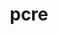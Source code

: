 ---
title: "pcre"
layout: cache
categories: [package, develop]
meta: {"versions": ["8.45"], "compilers": ["apple-clang@=15.0.0", "gcc@=11.4.0", "oneapi@=2023.2.0"], "oss": ["ubuntu20.04", "ventura"], "platforms": ["darwin", "linux"], "targets": ["aarch64", "neoverse_v1", "x86_64_v3"], "stacks": ["e4s-arm", "e4s-neoverse_v1", "e4s-oneapi", "ml-darwin-aarch64-mps", "root"], "num_specs": 4, "num_specs_by_stack": {"ml-darwin-aarch64-mps": 1, "root": 4, "e4s-arm": 1, "e4s-neoverse_v1": 1, "e4s-oneapi": 1}}
spec_details: [{"hash": "rtv4pzm7z7raphszjqrktv2ibca25e33", "compiler": "apple-clang@=15.0.0", "versions": ["8.45"], "os": "ventura", "platform": "darwin", "target": "aarch64", "variants": ["build_system=autotools", "~jit", "+multibyte", "+utf"], "stacks": ["ml-darwin-aarch64-mps", "root"], "size": "-", "tarball": "https://binaries.spack.io/develop/build_cache/darwin-ventura-aarch64/apple-clang-15.0.0/pcre-8.45/darwin-ventura-aarch64-apple-clang-15.0.0-pcre-8.45-rtv4pzm7z7raphszjqrktv2ibca25e33.spack"}, {"hash": "icyc6q3dxgz5hvzsrjpsdyatm6ocf3ly", "compiler": "gcc@=11.4.0", "versions": ["8.45"], "os": "ubuntu20.04", "platform": "linux", "target": "aarch64", "variants": ["build_system=autotools", "~jit", "+multibyte", "+utf"], "stacks": ["e4s-arm", "root"], "size": "-", "tarball": "https://binaries.spack.io/develop/build_cache/linux-ubuntu20.04-aarch64/gcc-11.4.0/pcre-8.45/linux-ubuntu20.04-aarch64-gcc-11.4.0-pcre-8.45-icyc6q3dxgz5hvzsrjpsdyatm6ocf3ly.spack"}, {"hash": "b4ziu4eyjqkgpwu3ucpbxbzsy5rvd6e3", "compiler": "gcc@=11.4.0", "versions": ["8.45"], "os": "ubuntu20.04", "platform": "linux", "target": "neoverse_v1", "variants": ["build_system=autotools", "~jit", "+multibyte", "+utf"], "stacks": ["e4s-neoverse_v1", "root"], "size": "-", "tarball": "https://binaries.spack.io/develop/build_cache/linux-ubuntu20.04-neoverse_v1/gcc-11.4.0/pcre-8.45/linux-ubuntu20.04-neoverse_v1-gcc-11.4.0-pcre-8.45-b4ziu4eyjqkgpwu3ucpbxbzsy5rvd6e3.spack"}, {"hash": "uekymwwxb62sil5cvbshj424s6pdj2o4", "compiler": "oneapi@=2023.2.0", "versions": ["8.45"], "os": "ubuntu20.04", "platform": "linux", "target": "x86_64_v3", "variants": ["build_system=autotools", "~jit", "+multibyte", "+utf"], "stacks": ["e4s-oneapi", "root"], "size": "-", "tarball": "https://binaries.spack.io/develop/build_cache/linux-ubuntu20.04-x86_64_v3/oneapi-2023.2.0/pcre-8.45/linux-ubuntu20.04-x86_64_v3-oneapi-2023.2.0-pcre-8.45-uekymwwxb62sil5cvbshj424s6pdj2o4.spack"}]
---